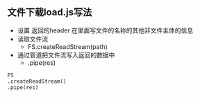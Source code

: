 ## 文件下载load.js写法
- 设置 返回的header 在里面写文件的名称的其他非文件主体的信息
- 读取文件流
  - FS.createReadStream(path)
- 通过管道把文件流写入返回的数据中
  - .pipe(res)
  
```
FS
.createReadStream()
.pipe(res)

```